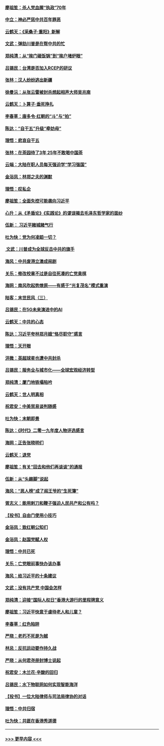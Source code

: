 #### [廖祖笙：杀人党血腥“执政”70年](../pages/nsc993/n11745144.md?t=12261111) 
#### [中立：神必严惩中共百年罪恶](../pages/nsc993/n11744970.md?t=12261111) 
#### [云鹤天：《采桑子‧重阳》新解](../pages/nsc993/n11744948.md?t=12261111) 
#### [文武：弹劾川普是在帮中共的忙](../pages/nsc993/n11744758.md?t=12261111) 
#### [郑纯清：从“挨门砸饭锅”到“挨户堵炉眼”](../pages/nsc993/n11744745.md?t=12261111) 
#### [吕锡民：台湾是否加入RCEP的研议](../pages/nsc993/n11744701.md?t=12261111) 
#### [张林：汉人纷纷逃出新疆](../pages/nsc993/n11743530.md?t=12261111) 
#### [徐曼沅：从张云雷被封杀想起相声大师吴兆南](../pages/nsc993/n11741816.md?t=12261111) 
#### [云鹤天：卜算子‧垂死挣扎](../pages/nsc993/n11739956.md?t=12261111) 
#### [李春草：唐多令‧红朝的“斗”与“拍”](../pages/nsc993/n11739830.md?t=12261111) 
#### [陈达：“自干五”升级“牵妨母”](../pages/nsc993/n11739724.md?t=12261111) 
#### [理悟：悲哀自干五](../pages/nsc993/n11739547.md?t=12261111) 
#### [张林：在茶园待了3年 25年不敢喝中国茶](../pages/nsc993/n11739240.md?t=12261111) 
#### [云端：大陆在职人员每天强迫学“学习强国”](../pages/nsc993/n11738735.md?t=12261111) 
#### [金浴凤：林郑之夫的渊默](../pages/nsc993/n11737735.md?t=12261111) 
#### [理悟：叹私企](../pages/nsc993/n11737715.md?t=12261111) 
#### [廖祖笙：全面失控可能袭向习近平](../pages/nsc993/n11737704.md?t=12261111) 
#### [心升：从《矛盾论》《实践论》的谬误揭去毛泽东哲学家的面纱](../pages/nsc993/n11736962.md?t=12261111) 
#### [伍新： 习近平赌城赌气行](../pages/nsc993/n11736929.md?t=12261111) 
#### [吐为快：党为何凌蹈一切？](../pages/nsc993/n11736915.md?t=12261111) 
#### [ 文武：川普成为全球反击中共的旗手](../pages/nsc993/n11736882.md?t=12261111) 
#### [海风：中共废港立澳成闹剧](../pages/nsc993/n11735857.md?t=12261111) 
#### [关乐：修改校章不过是自往死凑的亡党臭棋](../pages/nsc993/n11735097.md?t=12261111) 
#### [海网：南风吹起势燎原——有感于“光复茂名”模式重演](../pages/nsc993/n11732308.md?t=12261111) 
#### [陆客：末世民风（三）](../pages/nsc993/n11732211.md?t=12261111) 
#### [吕锡民：在5G未来演进中的AI](../pages/nsc993/n11730010.md?t=12261111) 
#### [云鹤天：中共的心态](../pages/nsc993/n11729906.md?t=12261111) 
#### [陈达：习近平夸林郑月娥“恪尽职守”感言](../pages/nsc993/n11729881.md?t=12261111) 
#### [理悟：天开眼](../pages/nsc993/n11729699.md?t=12261111) 
#### [洪微：英超球星也遭中共封杀](../pages/nsc993/n11727243.md?t=12261111) 
#### [吕锡民：服务业与城市化——全球宏观经济转型](../pages/nsc993/n11725845.md?t=12261111) 
#### [郑纯清：厦门地铁塌陷吟](../pages/nsc993/n11725813.md?t=12261111) 
#### [云鹤天：世人明真相](../pages/nsc993/n11725621.md?t=12261111) 
#### [祝君安：中美贸易谈判随感](../pages/nsc993/n11725609.md?t=12261111) 
#### [吐为快：末朝即景](../pages/nsc993/n11723365.md?t=12261111) 
#### [陈达：《时代》二零一九年度人物评选感言](../pages/nsc993/n11723337.md?t=12261111) 
#### [海网：正告张晓明们](../pages/nsc993/n11723228.md?t=12261111) 
#### [云鹤天：退党](../pages/nsc993/n11723056.md?t=12261111) 
#### [廖祖笙：有关“回去和他们再谈谈”的通报](../pages/nsc993/n11722442.md?t=12261111) 
#### [伍新：从“头踢脚”说起](../pages/nsc993/n11722429.md?t=12261111) 
#### [海风：“恶人榜”成了阎王爷的“生死簿”](../pages/nsc993/n11722272.md?t=12261111) 
#### [胥志义：能用剌刀和鞭子强迫人民共产和公有吗？](../pages/nsc993/n11720569.md?t=12261111) 
#### [【投书】自由门使用小技巧](../pages/nsc993/n11720180.md?t=12261111) 
#### [金浴凤：致红朝公知们](../pages/nsc993/n11720563.md?t=12261111) 
#### [金浴凤：赵国党赋人权](../pages/nsc993/n11720533.md?t=12261111) 
#### [理悟：中共已死](../pages/nsc993/n11720233.md?t=12261111) 
#### [关乐：亡党眼前事快办该办事](../pages/nsc993/n11719160.md?t=12261111) 
#### [海风：给习近平的十条建议](../pages/nsc993/n11717616.md?t=12261111) 
#### [文武：没有共产党 中国会怎样](../pages/nsc993/n11717584.md?t=12261111) 
#### [郑纯清：迎接“国际人权日”香港大游行的里程牌意义](../pages/nsc993/n11717417.md?t=12261111) 
#### [廖祖笙：习近平快意于虐待老人和儿童？](../pages/nsc993/n11715313.md?t=12261111) 
#### [李春草：红色陷阱](../pages/nsc993/n11715029.md?t=12261111) 
#### [严晓：老朽不死是为贼](../pages/nsc993/n11712910.md?t=12261111) 
#### [林忌：反抗运动要作持久战](../pages/nsc993/n11712623.md?t=12261111) 
#### [严晓：从何君尧册封博士说起](../pages/nsc993/n11712465.md?t=12261111) 
#### [祝君安：木兰花·辛酸的回归](../pages/nsc993/n11712381.md?t=12261111) 
#### [吕锡民：水下物联网如何实现智能海洋](../pages/nsc993/n11711158.md?t=12261111) 
#### [【投书】一位大陆律师与司法局律协的对话](../pages/nsc993/n11709675.md?t=12261111) 
#### [理悟：中共归宿](../pages/nsc993/n11710059.md?t=12261111) 
#### [吐为快：共匪在香港秀道德](../pages/nsc993/n11709979.md?t=12261111) 

----
#### [ >>> 更早内容 <<< ](../indexes/nsc993-earlier.md)
